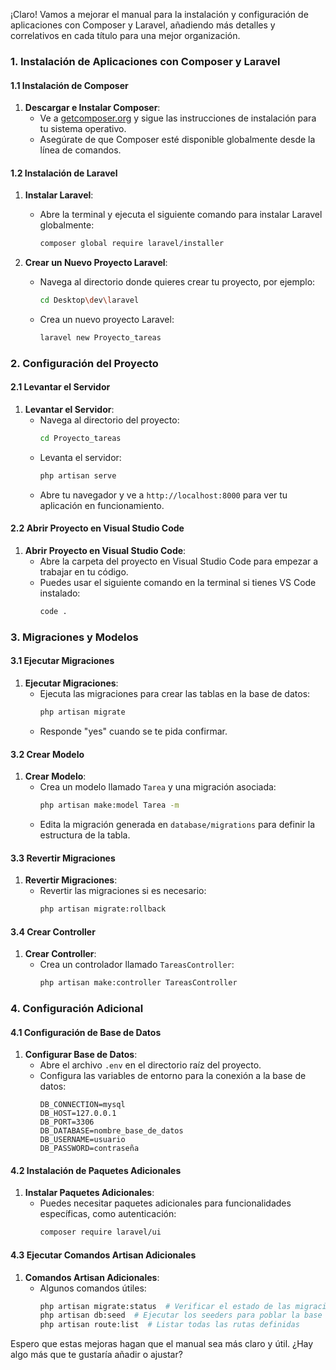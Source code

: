 ¡Claro! Vamos a mejorar el manual para la instalación y configuración de aplicaciones con Composer y Laravel, añadiendo más detalles y correlativos en cada título para una mejor organización.

### 1. Instalación de Aplicaciones con Composer y Laravel

#### 1.1 Instalación de Composer

1. **Descargar e Instalar Composer**:
    - Ve a [getcomposer.org](https://getcomposer.org/) y sigue las instrucciones de instalación para tu sistema operativo.
    - Asegúrate de que Composer esté disponible globalmente desde la línea de comandos.

#### 1.2 Instalación de Laravel

1. **Instalar Laravel**:
    - Abre la terminal y ejecuta el siguiente comando para instalar Laravel globalmente:
        ```sh
        composer global require laravel/installer
        ```

2. **Crear un Nuevo Proyecto Laravel**:
    - Navega al directorio donde quieres crear tu proyecto, por ejemplo:
        ```sh
        cd Desktop\dev\laravel
        ```
    - Crea un nuevo proyecto Laravel:
        ```sh
        laravel new Proyecto_tareas
        ```

### 2. Configuración del Proyecto

#### 2.1 Levantar el Servidor

1. **Levantar el Servidor**:
    - Navega al directorio del proyecto:
        ```sh
        cd Proyecto_tareas
        ```
    - Levanta el servidor:
        ```sh
        php artisan serve
        ```
    - Abre tu navegador y ve a `http://localhost:8000` para ver tu aplicación en funcionamiento.

#### 2.2 Abrir Proyecto en Visual Studio Code

1. **Abrir Proyecto en Visual Studio Code**:
    - Abre la carpeta del proyecto en Visual Studio Code para empezar a trabajar en tu código.
    - Puedes usar el siguiente comando en la terminal si tienes VS Code instalado:
        ```sh
        code .
        ```

### 3. Migraciones y Modelos

#### 3.1 Ejecutar Migraciones

1. **Ejecutar Migraciones**:
    - Ejecuta las migraciones para crear las tablas en la base de datos:
        ```sh
        php artisan migrate
        ```
    - Responde "yes" cuando se te pida confirmar.

#### 3.2 Crear Modelo

1. **Crear Modelo**:
    - Crea un modelo llamado `Tarea` y una migración asociada:
        ```sh
        php artisan make:model Tarea -m
        ```
    - Edita la migración generada en `database/migrations` para definir la estructura de la tabla.

#### 3.3 Revertir Migraciones

1. **Revertir Migraciones**:
    - Revertir las migraciones si es necesario:
        ```sh
        php artisan migrate:rollback
        ```

#### 3.4 Crear Controller

1. **Crear Controller**:
    - Crea un controlador llamado `TareasController`:
        ```sh
        php artisan make:controller TareasController
        ```

### 4. Configuración Adicional

#### 4.1 Configuración de Base de Datos

1. **Configurar Base de Datos**:
    - Abre el archivo `.env` en el directorio raíz del proyecto.
    - Configura las variables de entorno para la conexión a la base de datos:
        ```
        DB_CONNECTION=mysql
        DB_HOST=127.0.0.1
        DB_PORT=3306
        DB_DATABASE=nombre_base_de_datos
        DB_USERNAME=usuario
        DB_PASSWORD=contraseña
        ```

#### 4.2 Instalación de Paquetes Adicionales

1. **Instalar Paquetes Adicionales**:
    - Puedes necesitar paquetes adicionales para funcionalidades específicas, como autenticación:
        ```sh
        composer require laravel/ui
        ```

#### 4.3 Ejecutar Comandos Artisan Adicionales

1. **Comandos Artisan Adicionales**:
    - Algunos comandos útiles:
        ```sh
        php artisan migrate:status  # Verificar el estado de las migraciones
        php artisan db:seed  # Ejecutar los seeders para poblar la base de datos
        php artisan route:list  # Listar todas las rutas definidas
        ```

Espero que estas mejoras hagan que el manual sea más claro y útil. ¿Hay algo más que te gustaría añadir o ajustar?
